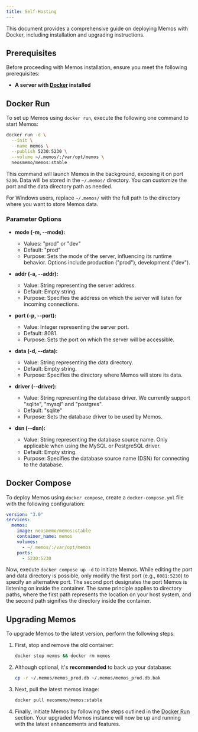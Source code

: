 ```yaml
---
title: Self-Hosting
---
```


This document provides a comprehensive guide on deploying Memos with Docker, including installation and upgrading instructions.

## Prerequisites

Before proceeding with Memos installation, ensure you meet the following prerequisites:

- **A server with [Docker](https://www.docker.com) installed**

## Docker Run

To set up Memos using `docker run`, execute the following one command to start Memos:

```bash
docker run -d \
  --init \
  --name memos \
  --publish 5230:5230 \
  --volume ~/.memos/:/var/opt/memos \
  neosmemo/memos:stable
```

This command will launch Memos in the background, exposing it on port `5230`. Data will be stored in the `~/.memos/` directory. You can customize the port and the data directory path as needed.

For Windows users, replace `~/.memos/` with the full path to the directory where you want to store Memos data.

### Parameter Options

- **mode (-m, --mode):**

  - Values: "prod" or "dev"
  - Default: "prod"
  - Purpose: Sets the mode of the server, influencing its runtime behavior. Options include production ("prod"), development ("dev").

- **addr (-a, --addr):**

  - Value: String representing the server address.
  - Default: Empty string.
  - Purpose: Specifies the address on which the server will listen for incoming connections.

- **port (-p, --port):**

  - Value: Integer representing the server port.
  - Default: 8081.
  - Purpose: Sets the port on which the server will be accessible.

- **data (-d, --data):**

  - Value: String representing the data directory.
  - Default: Empty string.
  - Purpose: Specifies the directory where Memos will store its data.

- **driver (--driver):**

  - Value: String representing the database driver. We currently support "sqlite", "mysql" and "postgres".
  - Default: "sqlite"
  - Purpose: Sets the database driver to be used by Memos.

- **dsn (--dsn):**

  - Value: String representing the database source name. Only applicable when using the MySQL or PostgreSQL driver.
  - Default: Empty string.
  - Purpose: Specifies the database source name (DSN) for connecting to the database.

## Docker Compose

To deploy Memos using `docker compose`, create a `docker-compose.yml` file with the following configuration:

```yaml
version: "3.0"
services:
  memos:
    image: neosmemo/memos:stable
    container_name: memos
    volumes:
      - ~/.memos/:/var/opt/memos
    ports:
      - 5230:5230
```

Now, execute `docker compose up -d` to initiate Memos. While editing the port and data directory is possible, only modify the first port (e.g., `8081:5230`) to specify an alternative port. The second port designates the port Memos is listening on inside the container. The same principle applies to directory paths, where the first path represents the location on your host system, and the second path signifies the directory inside the container.

## Upgrading Memos

To upgrade Memos to the latest version, perform the following steps:

1. First, stop and remove the old container:

   ```bash
   docker stop memos && docker rm memos
   ```

2. Although optional, it's **recommended** to back up your database:

   ```bash
   cp -r ~/.memos/memos_prod.db ~/.memos/memos_prod.db.bak
   ```

3. Next, pull the latest memos image:

   ```bash
   docker pull neosmemo/memos:stable
   ```

4. Finally, initiate Memos by following the steps outlined in the [Docker Run](#docker-run) section. Your upgraded Memos instance will now be up and running with the latest enhancements and features.

